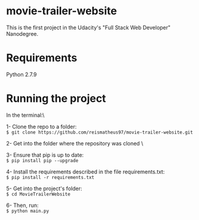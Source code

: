 # movie-trailer-website
This is the first project in the Udacity's "Full Stack Web Developer" Nanodegree.

# Requirements
Python 2.7.9

# Running the project
In the terminal:\

1- Clone the repo to a folder: \
```$ git clone https://github.com/reismatheus97/movie-trailer-website.git``` 

2- Get into the folder where the repository was cloned \

3- Ensure that pip is up to date: \
```$ pip install pip --upgrade``` 

4- Install the requirements described in the file requirements.txt: \
```$ pip install -r requirements.txt``` 

5- Get into the project's folder: \
```$ cd MovieTrailerWebsite``` 

6- Then, run: \
```$ python main.py``` 


